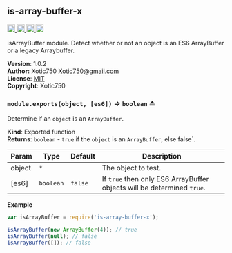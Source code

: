 <a name="module_is-array-buffer-x"></a>
## is-array-buffer-x
<a href="https://travis-ci.org/Xotic750/is-array-buffer-x"
title="Travis status">
<img src="https://travis-ci.org/Xotic750/is-array-buffer-x.svg?branch=master"
alt="Travis status" height="18">
</a>
<a href="https://david-dm.org/Xotic750/is-array-buffer-x"
title="Dependency status">
<img src="https://david-dm.org/Xotic750/is-array-buffer-x.svg"
alt="Dependency status" height="18"/>
</a>
<a
href="https://david-dm.org/Xotic750/is-array-buffer-x#info=devDependencies"
title="devDependency status">
<img src="https://david-dm.org/Xotic750/is-array-buffer-x/dev-status.svg"
alt="devDependency status" height="18"/>
</a>
<a href="https://badge.fury.io/js/is-array-buffer-x" title="npm version">
<img src="https://badge.fury.io/js/is-array-buffer-x.svg"
alt="npm version" height="18">
</a>

isArrayBuffer module. Detect whether or not an object is an ES6 ArrayBuffer
or a legacy Arraybuffer.

**Version**: 1.0.2  
**Author:** Xotic750 <Xotic750@gmail.com>  
**License**: [MIT](&lt;https://opensource.org/licenses/MIT&gt;)  
**Copyright**: Xotic750  
<a name="exp_module_is-array-buffer-x--module.exports"></a>
### `module.exports(object, [es6])` ⇒ <code>boolean</code> ⏏
Determine if an `object` is an `ArrayBuffer`.

**Kind**: Exported function  
**Returns**: <code>boolean</code> - `true` if the `object` is an `ArrayBuffer`,
 else false`.  

| Param | Type | Default | Description |
| --- | --- | --- | --- |
| object | <code>\*</code> |  | The object to test. |
| [es6] | <code>boolean</code> | <code>false</code> | If `true` then only ES6 ArrayBuffer objects  will be determined `true`. |

**Example**  
```js
var isArrayBuffer = require('is-array-buffer-x');

isArrayBuffer(new ArrayBuffer(4)); // true
isArrayBuffer(null); // false
isArrayBuffer([]); // false
```

